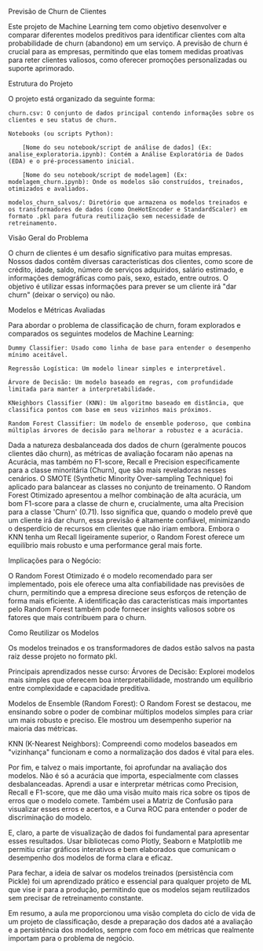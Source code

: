 Previsão de Churn de Clientes

Este projeto de Machine Learning tem como objetivo desenvolver e comparar diferentes modelos preditivos para identificar clientes com alta probabilidade de churn (abandono) em um serviço. A previsão de churn é crucial para as empresas, permitindo que elas tomem medidas proativas para reter clientes valiosos, como oferecer promoções personalizadas ou suporte aprimorado.

Estrutura do Projeto

O projeto está organizado da seguinte forma:

    churn.csv: O conjunto de dados principal contendo informações sobre os clientes e seu status de churn.

    Notebooks (ou scripts Python):

        [Nome do seu notebook/script de análise de dados] (Ex: analise_exploratoria.ipynb): Contém a Análise Exploratória de Dados (EDA) e o pré-processamento inicial.

        [Nome do seu notebook/script de modelagem] (Ex: modelagem_churn.ipynb): Onde os modelos são construídos, treinados, otimizados e avaliados.

    modelos_churn_salvos/: Diretório que armazena os modelos treinados e os transformadores de dados (como OneHotEncoder e StandardScaler) em formato .pkl para futura reutilização sem necessidade de retreinamento.

Visão Geral do Problema

O churn de clientes é um desafio significativo para muitas empresas. Nossos dados contêm diversas características dos clientes, como score de crédito, idade, saldo, número de serviços adquiridos, salário estimado, e informações demográficas como país, sexo, estado, entre outros. O objetivo é utilizar essas informações para prever se um cliente irá "dar churn" (deixar o serviço) ou não.

Modelos e Métricas Avaliadas

Para abordar o problema de classificação de churn, foram explorados e comparados os seguintes modelos de Machine Learning:

    Dummy Classifier: Usado como linha de base para entender o desempenho mínimo aceitável.

    Regressão Logística: Um modelo linear simples e interpretável.

    Árvore de Decisão: Um modelo baseado em regras, com profundidade limitada para manter a interpretabilidade.

    KNeighbors Classifier (KNN): Um algoritmo baseado em distância, que classifica pontos com base em seus vizinhos mais próximos.

    Random Forest Classifier: Um modelo de ensemble poderoso, que combina múltiplas árvores de decisão para melhorar a robustez e a acurácia.

Dada a natureza desbalanceada dos dados de churn (geralmente poucos clientes dão churn), as métricas de avaliação focaram não apenas na Acurácia, mas também no F1-score, Recall e Precision especificamente para a classe minoritária (Churn), que são mais reveladoras nesses cenários. O SMOTE (Synthetic Minority Over-sampling Technique) foi aplicado para balancear as classes no conjunto de treinamento.
O Random Forest Otimizado apresentou a melhor combinação de alta acurácia, um bom F1-score para a classe de churn e, crucialmente, uma alta Precision para a classe 'Churn' (0.71). Isso significa que, quando o modelo prevê que um cliente irá dar churn, essa previsão é altamente confiável, minimizando o desperdício de recursos em clientes que não iriam embora. Embora o KNN tenha um Recall ligeiramente superior, o Random Forest oferece um equilíbrio mais robusto e uma performance geral mais forte.

Implicações para o Negócio:

O Random Forest Otimizado é o modelo recomendado para ser implementado, pois ele oferece uma alta confiabilidade nas previsões de churn, permitindo que a empresa direcione seus esforços de retenção de forma mais eficiente. A identificação das características mais importantes pelo Random Forest também pode fornecer insights valiosos sobre os fatores que mais contribuem para o churn.

Como Reutilizar os Modelos

Os modelos treinados e os transformadores de dados estão salvos na pasta raiz desse projeto no formato pkl.

Principais aprendizados nesse curso:
 Árvores de Decisão: Explorei modelos mais simples que oferecem boa interpretabilidade, mostrando um equilíbrio entre complexidade e capacidade preditiva.

Modelos de Ensemble (Random Forest): O Random Forest se destacou, me ensinando sobre o poder de combinar múltiplos modelos simples para criar um mais robusto e preciso. Ele mostrou um desempenho superior na maioria das métricas.

KNN (K-Nearest Neighbors): Compreendi como modelos baseados em "vizinhança" funcionam e como a normalização dos dados é vital para eles.

Por fim, e talvez o mais importante, foi aprofundar na avaliação dos modelos. Não é só a acurácia que importa, especialmente com classes desbalanceadas. Aprendi a usar e interpretar métricas como Precision, Recall e F1-score, que me dão uma visão muito mais rica sobre os tipos de erros que o modelo comete. Também usei a Matriz de Confusão para visualizar esses erros e acertos, e a Curva ROC para entender o poder de discriminação do modelo.

E, claro, a parte de visualização de dados foi fundamental para apresentar esses resultados. Usar bibliotecas como Plotly, Seaborn e Matplotlib me permitiu criar gráficos interativos e bem elaborados que comunicam o desempenho dos modelos de forma clara e eficaz.

Para fechar, a ideia de salvar os modelos treinados (persistência com Pickle) foi um aprendizado prático e essencial para qualquer projeto de ML que vise ir para a produção, permitindo que os modelos sejam reutilizados sem precisar de retreinamento constante.

Em resumo, a aula me proporcionou uma visão completa do ciclo de vida de um projeto de classificação, desde a preparação dos dados até a avaliação e a persistência dos modelos, sempre com foco em métricas que realmente importam para o problema de negócio.
